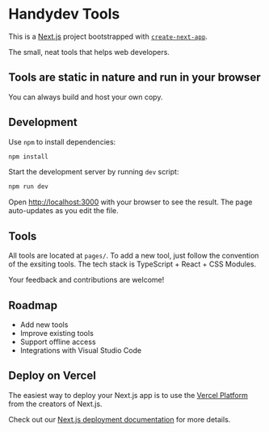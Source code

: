 # Handydev Tools

This is a [Next.js](https://nextjs.org/) project bootstrapped with [`create-next-app`](https://github.com/vercel/next.js/tree/canary/packages/create-next-app).

The small, neat tools that helps web developers.

## Tools are static in nature and run in your browser

You can always build and host your own copy.

## Development

Use `npm` to install dependencies:

```bash
npm install
```

Start the development server by running `dev` script:

```bash
npm run dev
```

Open [http://localhost:3000](http://localhost:3000) with your browser to see the result. The page auto-updates as you edit the file.

## Tools

All tools are located at `pages/`. To add a new tool, just follow the convention of the exsiting tools. The tech stack is TypeScript + React + CSS Modules.

Your feedback and contributions are welcome!

## Roadmap

* Add new tools
* Improve existing tools
* Support offline access
* Integrations with  Visual Studio Code

## Deploy on Vercel

The easiest way to deploy your Next.js app is to use the [Vercel Platform](https://vercel.com/new?utm_medium=default-template&filter=next.js&utm_source=create-next-app&utm_campaign=create-next-app-readme) from the creators of Next.js.

Check out our [Next.js deployment documentation](https://nextjs.org/docs/deployment) for more details.
